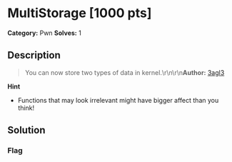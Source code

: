 # MultiStorage [1000 pts]

**Category:** Pwn
**Solves:** 1

## Description
>You can now store two types of data in kernel.\r\n\r\n**Author:** [3agl3](https://twitter.com/3agl31)

**Hint**
* Functions that may look irrelevant might have bigger affect than you think!

## Solution

### Flag

